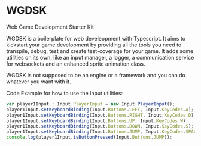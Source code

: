 # WGDSK
Web Game Development Starter Kit

WGDSK is a boilerplate for web develeopment with Typescript.
It aims to kickstart your game development by providing all the tools you need to transpile, debug, test and create test-coverage for your game. 
It adds some utilities on its own, like an input manager, a logger, a communication service for websockets and an enhanced sprite animation class.

WGDSK is not supposed to be an engine or a framework and you can do whatever you want with it.

Code Example for how to use the Input utilities:
```js
var player1Input : Input.PlayerInput = new Input.PlayerInput();
player1Input.setKeyboardBinding(Input.Buttons.LEFT, Input.KeyCodes.A);
player1Input.setKeyboardBinding(Input.Buttons.RIGHT, Input.KeyCodes.D);
player1Input.setKeyboardBinding(Input.Buttons.UP, Input.KeyCodes.W);
player1Input.setKeyboardBinding(Input.Buttons.DOWN, Input.KeyCodes.S);
player1Input.setKeyboardBinding(Input.Buttons.JUMP, Input.KeyCodes.SPACE);
console.log(player1Input.isButtonPressed(Input.Buttons.JUMP));
```

